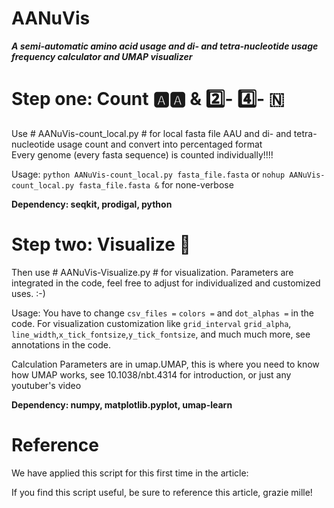 AANuVis
==========================================================================================================================
***A semi-automatic amino acid usage and di- and tetra-nucleotide usage frequency calculator and UMAP visualizer***

# Step one: Count 🅰️🅰️ & 2️⃣- 4️⃣- 🇳
Use # AANuVis-count_local.py # for local fasta file AAU and di- and tetra-nucleotide usage count and convert into percentaged format  
Every genome (every fasta sequence) is counted individually!!!!

   Usage: ```python AANuVis-count_local.py fasta_file.fasta``` or ```nohup AANuVis-count_local.py fasta_file.fasta &``` for none-verbose
   
   **Dependency: seqkit, prodigal, python**

# Step two: Visualize 🧩
Then use # AANuVis-Visualize.py # for visualization. Parameters are integrated in the code, feel free to adjust for individualized and customized uses. :-) 

  Usage: You have to change ```csv_files =```  ```colors =``` and ```dot_alphas =``` in the code. For visualization customization like ```grid_interval``` ```grid_alpha```, ```line_width```,```x_tick_fontsize```,```y_tick_fontsize```, and much much more, see annotations in the code.  
  
  Calculation Parameters are in umap.UMAP, this is where you need to know how UMAP works, see 10.1038/nbt.4314 for introduction, or just any youtuber's video

  **Dependency: numpy, matplotlib.pyplot, umap-learn**

# Reference
We have applied this script for this first time in the article:  

If you find this script useful, be sure to reference this article, grazie mille!
